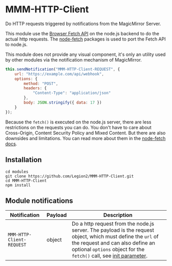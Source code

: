 # MMM-HTTP-Client
Do HTTP requests triggered by notifications from the MagicMirror Server.

This module use the [Browser Fetch API](https://developer.mozilla.org/en-US/docs/Web/API/Fetch_API/Using_Fetch) on the node.js backend to do the actual http requests.
The [node-fetch](https://www.npmjs.com/package/node-fetch) packages is used to port the Fetch API to node.js.

This module does not provide any visual component, it's only an utility used by other modules via the notification mechanism of MagicMirror.

```js
this.sendNotification("MMM-HTTP-Client-REQUEST", {
    url: "https://example.com/api/webhook",
    options: {
        method: "POST",
        headers: {
            "Content-Type": "application/json"
        },
        body: JSON.stringify({ data: 17 })
    }
});
```

Because the `fetch()` is executed on the node.js server, there are less restrictions on the requests you can do.
You don't have to care about Cross-Origin, Content Security Policy and Mixed Content.
But there are also downsides and limitations.
You can read more about them in the [node-fetch docs](https://github.com/node-fetch/node-fetch/blob/master/docs/v2-LIMITS.md).

## Installation

```shell
cd modules
git clone https://github.com/Legion2/MMM-HTTP-Client.git
cd MMM-HTTP-Client
npm install
```

## Module notifications

| Notification              | Payload | Description                                                                                                                                                                                                                                                                                                          |
|---------------------------|---------|----------------------------------------------------------------------------------------------------------------------------------------------------------------------------------------------------------------------------------------------------------------------------------------------------------------------|
| `MMM-HTTP-Client-REQUEST` | object  | Do a http request from the node.js server. The payload is the request object, which must define the `url` of the request and can also define an optional `options` object for the `fetch()` call, see [init parameter](https://developer.mozilla.org/en-US/docs/Web/API/WindowOrWorkerGlobalScope/fetch#Parameters). |
